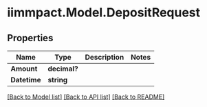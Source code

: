 # iimmpact.Model.DepositRequest
## Properties

Name | Type | Description | Notes
------------ | ------------- | ------------- | -------------
**Amount** | **decimal?** |  |
**Datetime** | **string** |  |

[[Back to Model list]](../README.md#documentation-for-models) [[Back to API list]](../README.md#documentation-for-api-endpoints) [[Back to README]](../README.md)

